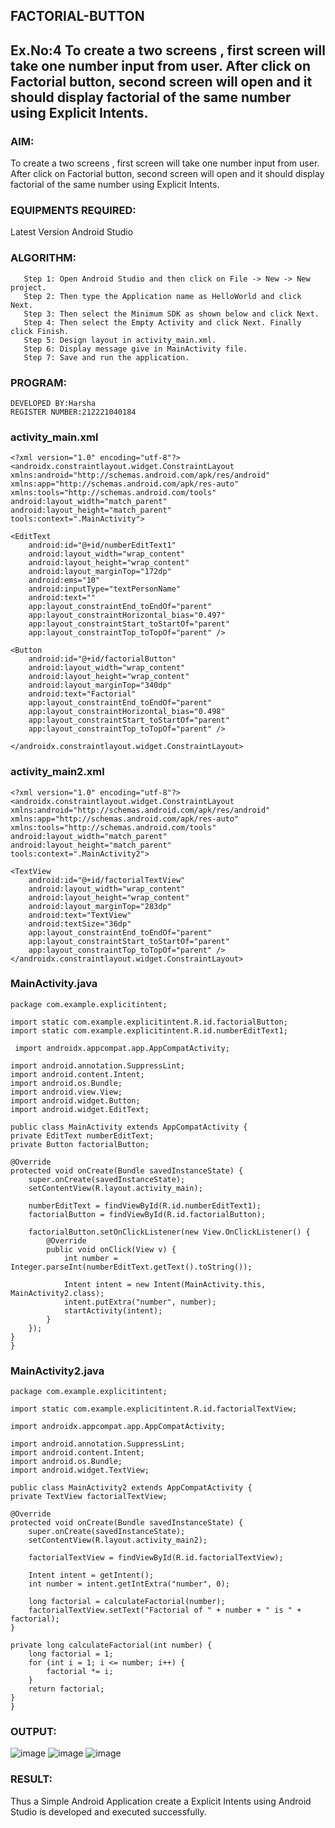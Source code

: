 ## FACTORIAL-BUTTON
## Ex.No:4 To create a two screens , first screen will take one number input from user. After click on Factorial button, second screen will open and it should display factorial of the same number using Explicit Intents.
### AIM:
To create a two screens , first screen will take one number input from user. After click on Factorial button, second screen will open and it should display factorial of the same number using Explicit Intents.
### EQUIPMENTS REQUIRED:
Latest Version Android Studio
### ALGORITHM:
```
   Step 1: Open Android Studio and then click on File -> New -> New project.
   Step 2: Then type the Application name as HelloWorld and click Next. 
   Step 3: Then select the Minimum SDK as shown below and click Next.
   Step 4: Then select the Empty Activity and click Next. Finally click Finish.
   Step 5: Design layout in activity_main.xml.
   Step 6: Display message give in MainActivity file.
   Step 7: Save and run the application.
```
### PROGRAM:
```
DEVELOPED BY:Harsha
REGISTER NUMBER:212221040184
```
### activity_main.xml
```
<?xml version="1.0" encoding="utf-8"?>
<androidx.constraintlayout.widget.ConstraintLayout xmlns:android="http://schemas.android.com/apk/res/android"
xmlns:app="http://schemas.android.com/apk/res-auto"
xmlns:tools="http://schemas.android.com/tools"
android:layout_width="match_parent"
android:layout_height="match_parent"
tools:context=".MainActivity">

<EditText
    android:id="@+id/numberEditText1"
    android:layout_width="wrap_content"
    android:layout_height="wrap_content"
    android:layout_marginTop="172dp"
    android:ems="10"
    android:inputType="textPersonName"
    android:text=""
    app:layout_constraintEnd_toEndOf="parent"
    app:layout_constraintHorizontal_bias="0.497"
    app:layout_constraintStart_toStartOf="parent"
    app:layout_constraintTop_toTopOf="parent" />

<Button
    android:id="@+id/factorialButton"
    android:layout_width="wrap_content"
    android:layout_height="wrap_content"
    android:layout_marginTop="340dp"
    android:text="Factorial"
    app:layout_constraintEnd_toEndOf="parent"
    app:layout_constraintHorizontal_bias="0.498"
    app:layout_constraintStart_toStartOf="parent"
    app:layout_constraintTop_toTopOf="parent" />

</androidx.constraintlayout.widget.ConstraintLayout>
```
### activity_main2.xml
```
<?xml version="1.0" encoding="utf-8"?>
<androidx.constraintlayout.widget.ConstraintLayout xmlns:android="http://schemas.android.com/apk/res/android"
xmlns:app="http://schemas.android.com/apk/res-auto"
xmlns:tools="http://schemas.android.com/tools"
android:layout_width="match_parent"
android:layout_height="match_parent"
tools:context=".MainActivity2">

<TextView
    android:id="@+id/factorialTextView"
    android:layout_width="wrap_content"
    android:layout_height="wrap_content"
    android:layout_marginTop="283dp"
    android:text="TextView"
    android:textSize="36dp"
    app:layout_constraintEnd_toEndOf="parent"
    app:layout_constraintStart_toStartOf="parent"
    app:layout_constraintTop_toTopOf="parent" />
</androidx.constraintlayout.widget.ConstraintLayout>
```
### MainActivity.java

```
package com.example.explicitintent;

import static com.example.explicitintent.R.id.factorialButton;
import static com.example.explicitintent.R.id.numberEditText1;  

 import androidx.appcompat.app.AppCompatActivity;

import android.annotation.SuppressLint;
import android.content.Intent;
import android.os.Bundle;
import android.view.View;
import android.widget.Button;
import android.widget.EditText;

public class MainActivity extends AppCompatActivity {
private EditText numberEditText;
private Button factorialButton;

@Override
protected void onCreate(Bundle savedInstanceState) {
    super.onCreate(savedInstanceState);
    setContentView(R.layout.activity_main);

    numberEditText = findViewById(R.id.numberEditText1);
    factorialButton = findViewById(R.id.factorialButton);

    factorialButton.setOnClickListener(new View.OnClickListener() {
        @Override
        public void onClick(View v) {
            int number = Integer.parseInt(numberEditText.getText().toString());

            Intent intent = new Intent(MainActivity.this, MainActivity2.class);
            intent.putExtra("number", number);
            startActivity(intent);
        }
    });
}
}
```
### MainActivity2.java
```
package com.example.explicitintent;

import static com.example.explicitintent.R.id.factorialTextView;

import androidx.appcompat.app.AppCompatActivity;

import android.annotation.SuppressLint; 
import android.content.Intent;
import android.os.Bundle;
import android.widget.TextView;

public class MainActivity2 extends AppCompatActivity {
private TextView factorialTextView;

@Override
protected void onCreate(Bundle savedInstanceState) {
    super.onCreate(savedInstanceState);
    setContentView(R.layout.activity_main2);

    factorialTextView = findViewById(R.id.factorialTextView);

    Intent intent = getIntent();
    int number = intent.getIntExtra("number", 0);

    long factorial = calculateFactorial(number);
    factorialTextView.setText("Factorial of " + number + " is " + factorial);
}

private long calculateFactorial(int number) {
    long factorial = 1;
    for (int i = 1; i <= number; i++) {
        factorial *= i;
    }
    return factorial;
}
}
```
### OUTPUT:
![image](https://github.com/HibaRajarajeswari/FACTORIAL-BUTTON/assets/129970809/8180c084-0012-46cd-b23d-9f9c52c51129)
![image](https://github.com/HibaRajarajeswari/FACTORIAL-BUTTON/assets/129970809/164f9e32-0c42-4edc-9faa-4bf3a43e9dfe)
![image](https://github.com/HibaRajarajeswari/FACTORIAL-BUTTON/assets/129970809/52a24ebb-16d2-4867-9426-a67d85213035)
### RESULT:
Thus a Simple Android Application create a Explicit Intents using Android Studio is developed and executed successfully.
